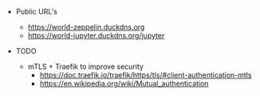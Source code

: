    * Public URL's
      * https://world-zeppelin.duckdns.org
      * https://world-jupyter.duckdns.org/jupyter

   * TODO
      * mTLS + Traefik to improve security
         * https://doc.traefik.io/traefik/https/tls/#client-authentication-mtls
         * https://en.wikipedia.org/wiki/Mutual_authentication
